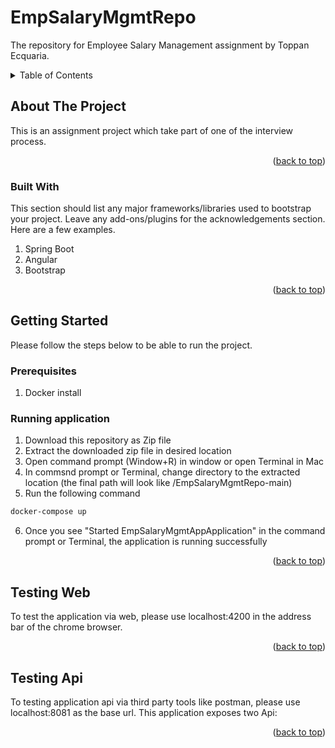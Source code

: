 <a name="readme-top"></a>
# EmpSalaryMgmtRepo
The repository for Employee Salary Management assignment by Toppan Ecquaria.

<details>
  <summary>Table of Contents</summary>
  <ol>
    <li>
      <a href="#about-the-project">About The Project</a>
      <ul>
        <li><a href="#built-with">Built With</a></li>
      </ul>
    </li>
    <li>
      <a href="#getting-started">Getting Started</a>
      <ul>
        <li><a href="#prerequisites">Prerequisites</a></li>
        <li><a href="#running-application">Running Application</a></li>
      </ul>
    </li>
    <li><a href="#testing-web">Testing Web</a></li>
    <li><a href="#testing-api">Testing Api</a></li>
  </ol>
</details>

<!-- ABOUT THE PROJECT -->
## About The Project

This is an assignment project which take part of one of the interview process.

<p align="right">(<a href="#readme-top">back to top</a>)</p>

### Built With

This section should list any major frameworks/libraries used to bootstrap your project. Leave any add-ons/plugins for the acknowledgements section. Here are a few examples.

1. Spring Boot
2. Angular
3. Bootstrap

<p align="right">(<a href="#readme-top">back to top</a>)</p>

<!-- GETTING STARTED -->
## Getting Started

Please follow the steps below to be able to run the project.

### Prerequisites

1. Docker install

### Running application

1. Download this repository as Zip file
2. Extract the downloaded zip file in desired location
3. Open command prompt (Window+R) in window or open Terminal in Mac
4. In commsnd prompt or Terminal, change directory to the extracted location (the final path will look like /EmpSalaryMgmtRepo-main)
5. Run the following command
  ```sh
  docker-compose up
  ```
6. Once you see "Started EmpSalaryMgmtAppApplication" in the command prompt or Terminal, the application is running successfully
<p align="right">(<a href="#readme-top">back to top</a>)</p>

## Testing Web

To test the application via web, please use localhost:4200 in the address bar of the chrome browser.
<p align="right">(<a href="#readme-top">back to top</a>)</p>

## Testing Api

To testing application api via third party tools like postman, please use localhost:8081 as the base url.
This application exposes two Api:

<p align="right">(<a href="#readme-top">back to top</a>)</p>


